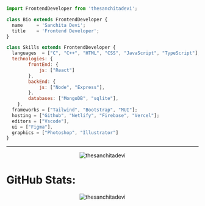 <!-- <p align="center">
<img alt="GIF" src="https://github.com/arsentieva/arsentieva/blob/main/code.gif?raw=true" height="280" />
 <p/>
 
<h1 align="center">Hi 👋, I'm thesanchitadevi</h1>
-->
 

<!-- Proudly created with GPRM ( https://gprm.itsvg.in ) -->
  
<br/>

```js
import FrontendDeveloper from 'thesanchitadevi';

class Bio extends FrontendDeveloper {
  name     = 'Sanchita Devi';
  title    = 'Frontend Developer';
}

class Skills extends FrontendDeveloper {
  languages  = ["C", "C++", "HTML", "CSS", "JavaScript", "TypeScript"];
  technologies: {
        frontEnd: {
            js: ["React"]
        },
        backEnd: {
            js: ["Node", "Express"],
        },
        databases: ["MongoDB", "sqlite"],
    },
  frameworks = ["Tailwind", "Bootstrap", "MUI"];
  hosting = ["Github", "Netlify", "Firebase", "Vercel"];
  editors = ["Vscode"],
  ui = ["Figma"],
  graphics = ["Photoshop", "Illustrator"]
}
```
----

<p align="center">
<img src="https://komarev.com/ghpvc/?username=thesanchitadevi&label=Profile%20views&color=0e75b6&style=flat" alt="thesanchitadevi" />
</p>

#  GitHub Stats:


<div align="center">
  <p align="center">
    <img src="https://github-readme-stats.vercel.app/api/top-langs?username=thesanchitadevi&theme=tokyonight&hide_border=false&show_icons=true&locale=en&layout=compact"   alt="thesanchitadevi" />
  </p>
 <!-- &nbsp;<img src="https://github-readme-stats.vercel.app/api?username=thesanchitadevi&theme=tokyonight&hide_border=false&show_icons=true&locale=en"      alt="thesanchitadevi" />
  <img src="https://github-readme-streak-stats.herokuapp.com/?user=thesanchitadevi&theme=tokyonight&hide_border=false" alt="thesanchitadevi" />
-->
</div>




<!---
sanchitadevi/sanchitadevi is a ✨ special ✨ repository because its `README.md` (this file) appears on your GitHub profile.
You can click the Preview link to take a look at your changes.
--->
